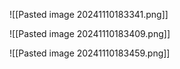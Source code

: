 ![[Pasted image 20241110183341.png]]

![[Pasted image 20241110183409.png]]

![[Pasted image 20241110183459.png]]